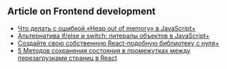 ## Article on Frontend development

* [Что делать с ошибкой «Heap out of memory» в JavaScript+](https://tproger.ru/translations/chto-delat-s-oshibkoj-heap-out-of-memory-v-javascript/)
* [Альтернатива if/else и switch: литералы объектов в JavaScript+](https://tproger.ru/translations/alternativa-if-else-i-switch-literaly-obektov-v-javascript/)
* [Создайте свою собственную React-подобную библиотеку с нуля+](https://dev-gang.ru/article/sozdaite-svou-sobstvennuu-reactpodobnuu-biblioteku-s-nulja-2sw8qehu8e/)
* [5 Методов сохранения состояния в промежутках между перезагрузками страниц в React](https://medium.com/nuances-of-programming/5-методов-сохранения-состояния-в-промежутках-между-перезагрузками-страниц-в-react-aa996a685e7?source=collection_home---------0----------------------------)
